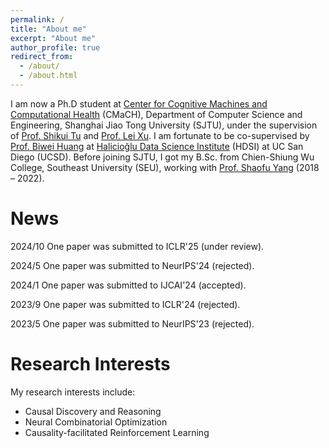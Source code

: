 ```yaml
---
permalink: /
title: "About me"
excerpt: "About me"
author_profile: true
redirect_from: 
  - /about/
  - /about.html
---
```

I am now a Ph.D student at [Center for Cognitive Machines and Computational Health](http://cmach.sjtu.edu.cn/) (CMaCH), Department of Computer Science and Engineering, Shanghai Jiao Tong University (SJTU), under the supervision of [Prof. Shikui Tu](https://www.cs.sjtu.edu.cn/~tushikui/) and [Prof. Lei Xu](https://www.cs.sjtu.edu.cn/~lxu/). I am fortunate to be co-supervised by [Prof. Biwei Huang](https://biweihuang.com/) at [Halicioğlu Data Science Institute](https://datascience.ucsd.edu/) (HDSI) at UC San Diego (UCSD). Before joining SJTU, I got my B.Sc. from Chien-Shiung Wu College, Southeast University (SEU), working with [Prof. Shaofu Yang](https://sfyangcs.github.io/) (2018 – 2022).

# News
2024/10 One paper was submitted to ICLR'25 (under review).

2024/5 One paper was submitted to NeurIPS'24 (rejected).

2024/1 One paper was submitted to IJCAI'24 (accepted).

2023/9 One paper was submitted to ICLR'24 (rejected).

2023/5 One paper was submitted to NeurIPS'23 (rejected).

# Research Interests

My research interests include:

* Causal Discovery and Reasoning
* Neural Combinatorial Optimization
* Causality-facilitated Reinforcement Learning
